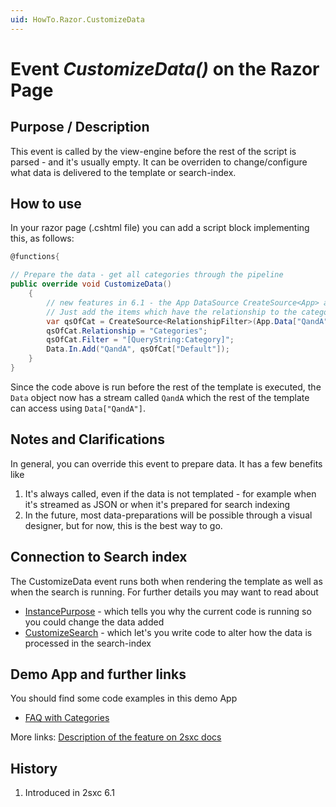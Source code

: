 ```yaml
---
uid: HowTo.Razor.CustomizeData
---
```


# Event _CustomizeData()_ on the Razor Page
## Purpose / Description
This event is called by the view-engine before the rest of the script is parsed - and it's usually empty.
It can be overriden to change/configure what data is delivered to the template or search-index. 

## How to use
In your razor page (.cshtml file) you can add a script block implementing this, as follows:

```c#
@functions{

// Prepare the data - get all categories through the pipeline
public override void CustomizeData()
    {
        // new features in 6.1 - the App DataSource CreateSource<App> and also the RelationshipFilter
        // Just add the items which have the relationship to the category in the URL
        var qsOfCat = CreateSource<RelationshipFilter>(App.Data["QandA"]);
        qsOfCat.Relationship = "Categories";
        qsOfCat.Filter = "[QueryString:Category]";
        Data.In.Add("QandA", qsOfCat["Default"]);
    }
}

```
Since the code above is run before the rest of the template is executed, the `Data` object now has a 
stream called `QandA` which the rest of the template can access using `Data["QandA"]`. 

## Notes and Clarifications
In general, you can override this event to prepare data. It has a few benefits like

1. It's always called, even if the data is not templated - for example when it's streamed as JSON or when it's prepared for search indexing
2. In the future, most data-preparations will be possible through a visual designer, but for now, this is the best way to go.

## Connection to Search index
The CustomizeData event runs both when rendering the template as well as when the search is running. 
For further details you may want to read about

* [InstancePurpose](xref:HowTo.Razor.Purpose) - which tells you why the current code is running so you could change the data added
* [CustomizeSearch](xref:HowTo.Razor.CustomizeSearch) - which let's you write code to alter how the data is processed in the search-index

## Demo App and further links
You should find some code examples in this demo App
* [FAQ with Categories](http://2sxc.org/en/apps/app/faq-with-categories-and-6-views)

More links: [Description of the feature on 2sxc docs](http://2sxc.org/en/Docs-Manuals/Feature/feature/2683)

## History
1. Introduced in 2sxc 6.1

[//]: # "Links referenced in this page"
